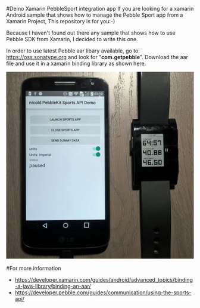 #Demo Xamarin PebbleSport integration app
If you are looking for a xamarin Android sample that shows how to manage the Pebble Sport app from a Xamarin Project, This repository is for you:-)

Because I haven't found out there any sample that shows how to use Pebble SDK from Xamarin, I decided to write this one.

In order to use latest Pebble aar libary available, go to: https://oss.sonatype.org and look for "**com.getpebble**". Download the aar file and use it in a xamarin binding library as shown here. 

![application in action](/screenshots/pebble-xamarin-sample.jpg)

#For more information
* https://developer.xamarin.com/guides/android/advanced_topics/binding-a-java-library/binding-an-aar/ 
* https://developer.pebble.com/guides/communication/using-the-sports-api/ 
